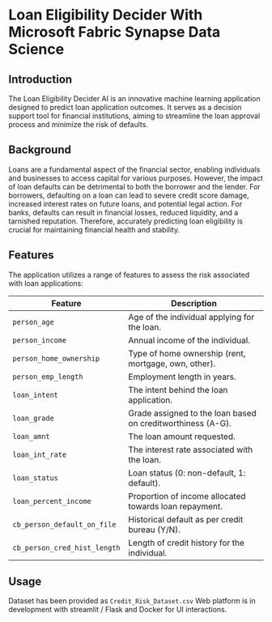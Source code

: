 # Loan Eligibility Decider With Microsoft Fabric Synapse Data Science

## Introduction
The Loan Eligibility Decider AI is an innovative machine learning application designed to predict loan application outcomes. It serves as a decision support tool for financial institutions, aiming to streamline the loan approval process and minimize the risk of defaults.

## Background
Loans are a fundamental aspect of the financial sector, enabling individuals and businesses to access capital for various purposes. However, the impact of loan defaults can be detrimental to both the borrower and the lender. For borrowers, defaulting on a loan can lead to severe credit score damage, increased interest rates on future loans, and potential legal action. For banks, defaults can result in financial losses, reduced liquidity, and a tarnished reputation. Therefore, accurately predicting loan eligibility is crucial for maintaining financial health and stability.

## Features
The application utilizes a range of features to assess the risk associated with loan applications:

| Feature | Description |
|---------|-------------|
| `person_age` | Age of the individual applying for the loan. |
| `person_income` | Annual income of the individual. |
| `person_home_ownership` | Type of home ownership (rent, mortgage, own, other). |
| `person_emp_length` | Employment length in years. |
| `loan_intent` | The intent behind the loan application. |
| `loan_grade` | Grade assigned to the loan based on creditworthiness (A-G). |
| `loan_amnt` | The loan amount requested. |
| `loan_int_rate` | The interest rate associated with the loan. |
| `loan_status` | Loan status (0: non-default, 1: default). |
| `loan_percent_income` | Proportion of income allocated towards loan repayment. |
| `cb_person_default_on_file` | Historical default as per credit bureau (Y/N). |
| `cb_person_cred_hist_length` | Length of credit history for the individual. |


## Usage
Dataset has been provided as `Credit_Risk_Dataset.csv`
Web platform is in development with streamlit / Flask and Docker for UI interactions.
